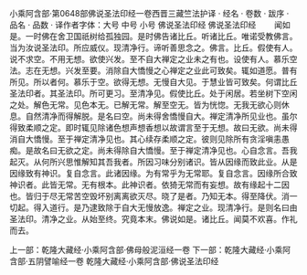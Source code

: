 小乘阿含部·第0648部佛说圣法印经一卷西晋三藏竺法护译
· 经名 · 卷数 · 跋序
· 品名 · 品数 · 译作者字体：大号 中号 小号
佛说圣法印经
佛说圣法印经
　　闻如是。一时佛在舍卫国祇树给孤独园。是时佛告诸比丘。听诸比丘。唯诺受教佛言。当为汝说圣法印。所应威仪。现清净行。谛听善思念之。佛言。比丘。假使有人。说不求空。不用无想。欲使兴发。至不自大禅定之业未之有也。设使有人。慕乐空法。志在无想。兴发至要。消除自大憍慢之心禅定之业此可致矣。辄如道愿。普有所见。所以者何。慕乐于空。欲得无想。无慢自大见。于慧业皆可致矣。何谓比丘圣法印者。其圣法印。所可更习。至清净见。假使比丘。处于闲居。若坐树下空闲之处。解色无常。见色本无。已解无常。解至空无。皆为恍惚。无我无欲心则休息。自然清净而得解脱。是名曰空。尚未得舍憍慢自大。禅定清净所见业也。虽尔得致柔顺之定。即时辄见除诸色想声想香想以故谓言至于无想。故曰无欲。尚未得消自大憍慢。至于禅定清净见也。其心续存柔顺之定。彼则见除所有贪淫嗔恚愚痴。是故名曰无欲之定。尚未得除自大憍慢。至于禅定清净见也。心自念言。吾我起灭。从何所兴思惟解知其吾我者。所因习味分别诸识。皆从因缘而致此业。从是因缘致有神识。复自念言。此诸因缘。为有常乎为无常耶。复自念言。因缘所合致神识者。此皆无常。无有根本。此神识者。依猗无常而有妄想。故有缘起十二因也。皆归于尽无常苦空毁坏别离离欲灭尽。晓了是者。乃知无本。得至降伏。消一切起。得入道行。是乃逮致除于自大无慢放逸。禅定之业。现清净行。是则名曰由圣法印。清净之业。从始至终。究竟本末。佛说如是。诸比丘。闻莫不欢喜。作礼而去。

上一部：乾隆大藏经·小乘阿含部·佛母般泥洹经一卷
下一部：乾隆大藏经·小乘阿含部·五阴譬喻经一卷
乾隆大藏经·小乘阿含部·佛说圣法印经